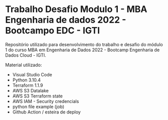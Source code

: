# Trabalho Desafio Modulo 1 - MBA Engenharia de dados 2022 - Bootcampo EDC - IGTI

Repositório utilizado para desenvolvimento do trabalho e desafio do módulo 1 do curso MBA em Engenharia de Dados 2022 - Bootcamp Engenharia de Dados Cloud - IGTI.

Material utilizado:

- Visual Studio Code
- Python 3.10.4
- Terraform 1.1.9
- AWS S3 Datalake
- AWS S3 Terraform state
- AWS IAM - Security credencials
- python file example (job)
- Github Action / esteira de deploy
